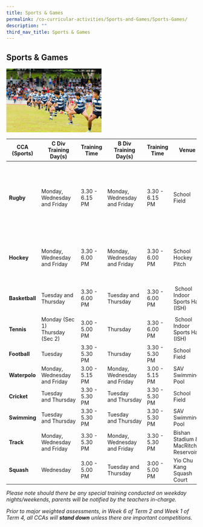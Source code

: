 ```yaml
---
title: Sports & Games
permalink: /co-curricular-activities/Sports-and-Games/Sports-Games/
description: ""
third_nav_title: Sports & Games
---
```

## Sports & Games

<img src="/images/Saints Experience -_ CCAs -_ Sports and Games.jpeg" 
     style="width:50%">
		 

| CCA (Sports) | C Div Training Day(s) | Training Time | B Div Training Day(s) | Training Time | Venue | Teacher(s) In-Charge |
| -------- | -------- | -------- | -------- | -------- |  -------- | -------- |
| **Rugby**     | Monday, Wednesday and Friday    | 3.30 - 6.15 PM     | Monday, Wednesday and Friday     | 3.30 - 6.15 PM     | School Field     |  Mr Aaron Kong, Mr Benedict Tan, Ms Tan Yii Yann, Mr Lin Daoxing and Mr Cheong Peng Yong |
| **Hockey**     | Monday, Wednesday and Friday    | 3.30 - 6.00 PM     | Monday, Wednesday and Friday     | 3.30 - 6.00 PM     | School Hockey Pitch     | Ms Roshnah Begum, Ms Sin Jing Ting and Ms Ratna Illyas |
| **Basketball**     | Tuesday and Thursday    | 3.30 - 6.00 PM     | Tuesday and Thursday     | 3.30 - 6.00 PM     |  School Indoor Sports Hall (ISH)     |  Mr Vincent Lai, Mr Liu Liming and Ms Wang Kai Qi |
| **Tennis**     | Monday (Sec 1)<br>Thursday (Sec 2)    | 3.00 - 5.00 PM     | Thursday     | 3.30 - 6.00 PM     |  School Indoor Sports Hall (ISH)     |  Mr Jimmy Koh |
| **Football**     | Tuesday   | 3.30 - 5.30 PM     | Thursday  | 3.30 - 5.30 PM    | School Field    | Mr Rajesh |
| **Waterpolo**     | Monday, Wednesday and Friday   | 3.00 - 5.15 PM     | Monday, Wednesday and Friday  |3.00 - 5.15 PM   | SAV Swimming Pool   | Mr Ng Eu Khim |
| **Cricket**     | Tuesday and Thursday   | 3.30 - 5.30 PM     | Tuesday and Thursday  | 3.30 - 5.30 PM   |  School Field   | Mrs Raj |
| **Swimming**    | Tuesday and Thursday   | 3.30 - 5.30 PM     | Tuesday and Thursday  | 3.30 - 5.30 PM   | SAV Swimming Pool   | Mr Tan Yan Ho |
| **Track**    |  Monday, Wednesday and Friday   | 3.30 - 5.30 PM     | Monday, Wednesday and Friday  | 3.30 - 5.30 PM   | Bishan Stadium & MacRitchie Reservoir  | Mr Zulhaqqim |
| **Squash**    |  Wednesday  | 3.00 - 5.00 PM     | Tuesday and Thursday  | 3:00 - 5.00 PM   | Yio Chu Kang Squash Court  | Ms Ng Pei Shing |

_Please note should there be any special training conducted on weekday nights/weekends, parents will be notified by the teachers in-charge._ 

_Prior to major weighted assessments, in Week 6 of Term 2 and Week 1 of Term 4, all CCAs will **stand down** unless there are important competitions._